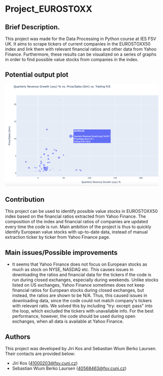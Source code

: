 # Project_EUROSTOXX

## Brief Description.
This project was made for the Data Processing in Python course at IES FSV UK. It aims to scrape tickers of current companies in the EUROSTOXX50 index and link them with relevant financial ratios and other data from Yahoo Finance. Furthermore, these results can be visualized on a series of graphs in order to find possible value stocks from companies in the index.

## Potential output plot

![Plot](./images/plot2.png)

## Contribution
This project can be used to identify possible value stocks in EUROSTOXX50 index based on the financial ratios extracted from Yahoo Finance. The composition of the index and financial ratios of companies are updated every time the code is run. Main ambition of the project is thus to quickly identify European value stocks with up-to-date data, instead of manual extraction ticker by ticker from Yahoo Finance page.

## Main issues/Possible improvements
* It seems that Yahoo Finance does not focus on European stocks as much as stock on NYSE, NASDAQ etc. This causes issues in downloading the ratios and financial data for the tickers if the code is run during closed exchanges, especially during weekends. Unlike stocks listed on US exchanges, Yahoo Finance sometimes does not keep financial ratios for European stocks during closed exchanges, but instead, the ratios are shown to be N/A. Thus, this caused issues in downloading data, since the code could not match company's tickers with relevant ratis. We solved this by including "try: except: pass" into the loop, which excluded the tickers with unavailable info. For the best performance, however, the code should be used during open exchanges, when all data is available at Yahoo Finance.

## Authors
This project was developed by Jiri Kos and Sebastian Wium Berko Laursen. Their contacts are provided below:
* Jiri Kos (41000203@fsv.cuni.cz)
* Sebastian Wium Berko Laursen (40568463@fsv.cuni.cz)

